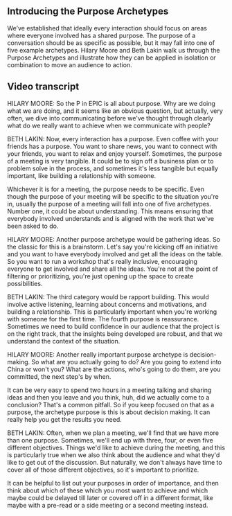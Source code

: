 ## Introducing the Purpose Archetypes

We’ve established that ideally every interaction should focus on areas where everyone involved has a shared purpose. The purpose of a conversation should be as specific as possible, but it may fall into one of five example archetypes. Hilary Moore and Beth Lakin walk us through the Purpose Archetypes and illustrate how they can be applied in isolation or combination to move an audience to action.

## Video transcript

HILARY MOORE: So the P in EPIC is all about purpose. Why are we doing what we are doing, and it seems like an obvious question, but actually, very often, we dive into communicating before we've thought through clearly what do we really want to achieve when we communicate with people?

BETH LAKIN: Now, every interaction has a purpose. Even coffee with your friends has a purpose. You want to share news, you want to connect with your friends, you want to relax and enjoy yourself. Sometimes, the purpose of a meeting is very tangible. It could be to sign off a business plan or to problem solve in the process, and sometimes it's less tangible but equally important, like building a relationship with someone.

Whichever it is for a meeting, the purpose needs to be specific. Even though the purpose of your meeting will be specific to the situation you're in, usually the purpose of a meeting will fall into one of five archetypes. Number one, it could be about understanding. This means ensuring that everybody involved understands and is aligned with the work that we've been asked to do.

HILARY MOORE: Another purpose archetype would be gathering ideas. So the classic for this is a brainstorm. Let's say you're kicking off an initiative and you want to have everybody involved and get all the ideas on the table. So you want to run a workshop that's really inclusive, encouraging everyone to get involved and share all the ideas. You're not at the point of filtering or prioritizing, you're just opening up the space to create possibilities.

BETH LAKIN: The third category would be rapport building. This would involve active listening, learning about concerns and motivations, and building a relationship. This is particularly important when you're working with someone for the first time. The fourth purpose is reassurance. Sometimes we need to build confidence in our audience that the project is on the right track, that the insights being developed are robust, and that we understand the context of the situation.

HILARY MOORE: Another really important purpose archetype is decision-making. So what are you actually going to do? Are you going to extend into China or won't you? What are the actions, who's going to do them, are you committed, the next step's by when.

It can be very easy to spend two hours in a meeting talking and sharing ideas and then you leave and you think, huh, did we actually come to a conclusion? That's a common pitfall. So if you keep focused on that as a purpose, the archetype purpose is this is about decision making. It can really help you get the results you need.

BETH LAKIN: Often, when we plan a meeting, we'll find that we have more than one purpose. Sometimes, we'll end up with three, four, or even five different objectives. Things we'd like to achieve during the meeting, and this is particularly true when we also think about the audience and what they'd like to get out of the discussion. But naturally, we don't always have time to cover all of those different objectives, so it's important to prioritize.

It can be helpful to list out your purposes in order of importance, and then think about which of these which you most want to achieve and which maybe could be delayed till later or covered off in a different format, like maybe with a pre-read or a side meeting or a second meeting instead.
